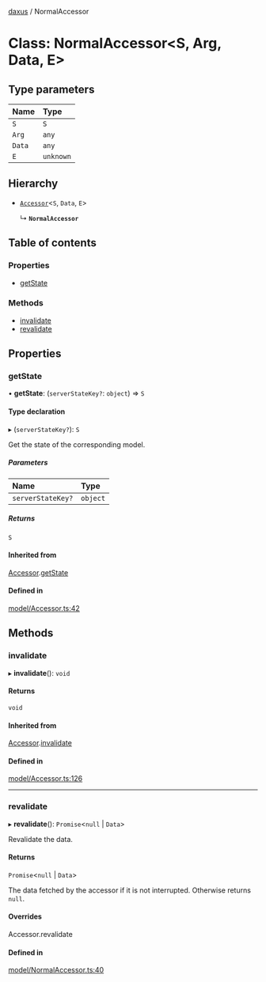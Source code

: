 [daxus](../README.md) / NormalAccessor

# Class: NormalAccessor<S, Arg, Data, E\>

## Type parameters

| Name | Type |
| :------ | :------ |
| `S` | `S` |
| `Arg` | `any` |
| `Data` | `any` |
| `E` | `unknown` |

## Hierarchy

- [`Accessor`](Accessor.md)<`S`, `Data`, `E`\>

  ↳ **`NormalAccessor`**

## Table of contents

### Properties

- [getState](NormalAccessor.md#getstate)

### Methods

- [invalidate](NormalAccessor.md#invalidate)
- [revalidate](NormalAccessor.md#revalidate)

## Properties

### getState

• **getState**: (`serverStateKey?`: `object`) => `S`

#### Type declaration

▸ (`serverStateKey?`): `S`

Get the state of the corresponding model.

##### Parameters

| Name | Type |
| :------ | :------ |
| `serverStateKey?` | `object` |

##### Returns

`S`

#### Inherited from

[Accessor](Accessor.md).[getState](Accessor.md#getstate)

#### Defined in

[model/Accessor.ts:42](https://github.com/jason89521/react-fetch/blob/1011800/src/lib/model/Accessor.ts#L42)

## Methods

### invalidate

▸ **invalidate**(): `void`

#### Returns

`void`

#### Inherited from

[Accessor](Accessor.md).[invalidate](Accessor.md#invalidate)

#### Defined in

[model/Accessor.ts:126](https://github.com/jason89521/react-fetch/blob/1011800/src/lib/model/Accessor.ts#L126)

___

### revalidate

▸ **revalidate**(): `Promise`<``null`` \| `Data`\>

Revalidate the data.

#### Returns

`Promise`<``null`` \| `Data`\>

The data fetched by the accessor if it is not interrupted. Otherwise returns `null`.

#### Overrides

Accessor.revalidate

#### Defined in

[model/NormalAccessor.ts:40](https://github.com/jason89521/react-fetch/blob/1011800/src/lib/model/NormalAccessor.ts#L40)
